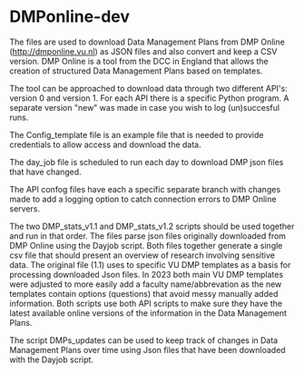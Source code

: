 # DMPonline-dev

The files are used to download Data Management Plans from DMP Online (http://dmponline.vu.nl) as JSON files and also convert and keep a CSV version.
DMP Online is a tool from the DCC in England that allows the creation of structured Data Management Plans based on templates.

The tool can be approached to download data through two different API's: version 0 and version 1.
For each API there is a specific Python program. A separate version "new" was made in case you wish to log (un)succesful runs.

The Config_template file is an example file that is needed to provide credentials to allow access and download the data.

The day_job file is scheduled to run each day to download DMP json files that have changed. 

The API confog files have each a specific separate branch with changes made to add a logging option to catch connection errors to DMP Online servers.

The two DMP_stats_v1.1 and DMP_stats_v1.2 scripts should be used together and run in that order. The files parse json files originally downloaded from DMP Online using the Dayjob script. Both files together generate a single csv file that should present an overview of research involving sensitive data. The original file (1.1) uses to specific VU DMP templates as a basis for processing downloaded Json files. In 2023 both main VU DMP templates were adjusted to more easily add a faculty name/abbrevation as the new templates contain options (questions) that avoid messy manually added information. Both scripts use both API scripts to make sure they have the latest available online versions of the information in the Data Management Plans.

The script DMPs_updates can be used to keep track of changes in Data Management Plans over time using Json files that have been downloaded with the Dayjob script.
